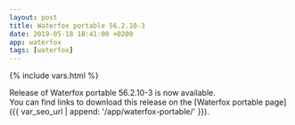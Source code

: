 ```yaml
---
layout: post
title: Waterfox portable 56.2.10-3
date: 2019-05-18 18:41:00 +0200
app: waterfox
tags: [waterfox]
---
```

{% include vars.html %}

Release of Waterfox portable 56.2.10-3 is now available.<br />
You can find links to download this release on the [Waterfox portable page]({{ var_seo_url | append: '/app/waterfox-portable/' }}).